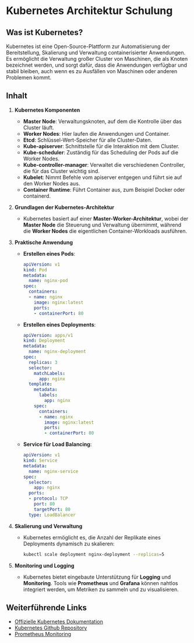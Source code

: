 
# Kubernetes Architektur Schulung

## Was ist Kubernetes?

Kubernetes ist eine Open-Source-Plattform zur Automatisierung der Bereitstellung, Skalierung und Verwaltung containerisierter Anwendungen. Es ermöglicht die Verwaltung großer Cluster von Maschinen, die als Knoten bezeichnet werden, und sorgt dafür, dass die Anwendungen verfügbar und stabil bleiben, auch wenn es zu Ausfällen von Maschinen oder anderen Problemen kommt.

## Inhalt

1. **Kubernetes Komponenten**
    - **Master Node**: Verwaltungsknoten, auf dem die Kontrolle über das Cluster läuft.
    - **Worker Nodes**: Hier laufen die Anwendungen und Container.
    - **Etcd**: Schlüssel-Wert-Speicher für alle Cluster-Daten.
    - **Kube-apiserver**: Schnittstelle für die Interaktion mit dem Cluster.
    - **Kube-scheduler**: Zuständig für das Scheduling der Pods auf die Worker Nodes.
    - **Kube-controller-manager**: Verwaltet die verschiedenen Controller, die für das Cluster wichtig sind.
    - **Kubelet**: Nimmt Befehle vom apiserver entgegen und führt sie auf den Worker Nodes aus.
    - **Container Runtime**: Führt Container aus, zum Beispiel Docker oder containerd.

2. **Grundlagen der Kubernetes-Architektur**
    - Kubernetes basiert auf einer **Master-Worker-Architektur**, wobei der **Master Node** die Steuerung und Verwaltung übernimmt, während die **Worker Nodes** die eigentlichen Container-Workloads ausführen.

3. **Praktische Anwendung**
    - **Erstellen eines Pods**:
      ```yaml
      apiVersion: v1
      kind: Pod
      metadata:
        name: nginx-pod
      spec:
        containers:
        - name: nginx
          image: nginx:latest
          ports:
          - containerPort: 80
      ```

    - **Erstellen eines Deployments**:
      ```yaml
      apiVersion: apps/v1
      kind: Deployment
      metadata:
        name: nginx-deployment
      spec:
        replicas: 3
        selector:
          matchLabels:
            app: nginx
        template:
          metadata:
            labels:
              app: nginx
          spec:
            containers:
            - name: nginx
              image: nginx:latest
              ports:
              - containerPort: 80
      ```

    - **Service für Load Balancing**:
      ```yaml
      apiVersion: v1
      kind: Service
      metadata:
        name: nginx-service
      spec:
        selector:
          app: nginx
        ports:
        - protocol: TCP
          port: 80
          targetPort: 80
        type: LoadBalancer
      ```

4. **Skalierung und Verwaltung**
    - Kubernetes ermöglicht es, die Anzahl der Replikate eines Deployments dynamisch zu skalieren:
      ```bash
      kubectl scale deployment nginx-deployment --replicas=5
      ```

5. **Monitoring und Logging**
    - Kubernetes bietet eingebaute Unterstützung für **Logging** und **Monitoring**. Tools wie **Prometheus** und **Grafana** können nahtlos integriert werden, um Metriken zu sammeln und zu visualisieren.

## Weiterführende Links

- [Offizielle Kubernetes Dokumentation](https://kubernetes.io/docs/home/)
- [Kubernetes Github Repository](https://github.com/kubernetes/kubernetes)
- [Prometheus Monitoring](https://prometheus.io/)